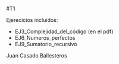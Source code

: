#T1

Ejerecicios incluidos:

* EJ3_Complejidad_del_código (en el pdf)
* EJ6_Numeros_perfectos
* EJ9_Sumatorio_recursivo

Juan Casado Ballesteros